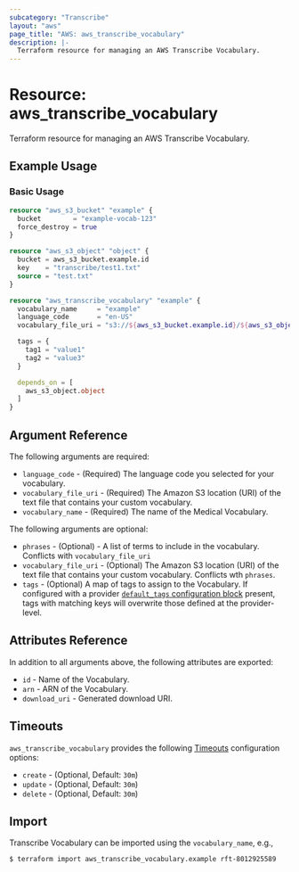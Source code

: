 ```yaml
---
subcategory: "Transcribe"
layout: "aws"
page_title: "AWS: aws_transcribe_vocabulary"
description: |-
  Terraform resource for managing an AWS Transcribe Vocabulary.
---
```


# Resource: aws_transcribe_vocabulary

Terraform resource for managing an AWS Transcribe Vocabulary.

## Example Usage

### Basic Usage

```terraform
resource "aws_s3_bucket" "example" {
  bucket        = "example-vocab-123"
  force_destroy = true
}

resource "aws_s3_object" "object" {
  bucket = aws_s3_bucket.example.id
  key    = "transcribe/test1.txt"
  source = "test.txt"
}

resource "aws_transcribe_vocabulary" "example" {
  vocabulary_name     = "example"
  language_code       = "en-US"
  vocabulary_file_uri = "s3://${aws_s3_bucket.example.id}/${aws_s3_object.object.key}"

  tags = {
    tag1 = "value1"
    tag2 = "value3"
  }

  depends_on = [
    aws_s3_object.object
  ]
}
```

## Argument Reference

The following arguments are required:

* `language_code` - (Required) The language code you selected for your vocabulary.
* `vocabulary_file_uri` - (Required) The Amazon S3 location (URI) of the text file that contains your custom vocabulary.
* `vocabulary_name` - (Required) The name of the Medical Vocabulary.

The following arguments are optional:

* `phrases` - (Optional) - A list of terms to include in the vocabulary. Conflicts with `vocabulary_file_uri`
* `vocabulary_file_uri` - (Optional) The Amazon S3 location (URI) of the text file that contains your custom vocabulary. Conflicts wth `phrases`.
* `tags` - (Optional) A map of tags to assign to the Vocabulary. If configured with a provider [`default_tags` configuration block](/docs/providers/aws/index.html#default_tags-configuration-block) present, tags with matching keys will overwrite those defined at the provider-level.

## Attributes Reference

In addition to all arguments above, the following attributes are exported:

* `id` - Name of the Vocabulary.
* `arn` - ARN of the Vocabulary.
* `download_uri` - Generated download URI.

## Timeouts

`aws_transcribe_vocabulary` provides the following [Timeouts](https://www.terraform.io/docs/configuration/blocks/resources/syntax.html#operation-timeouts) configuration options:

* `create` - (Optional, Default: `30m`)
* `update` - (Optional, Default: `30m`)
* `delete` - (Optional, Default: `30m`)

## Import

Transcribe Vocabulary can be imported using the `vocabulary_name`, e.g.,

```
$ terraform import aws_transcribe_vocabulary.example rft-8012925589
```
